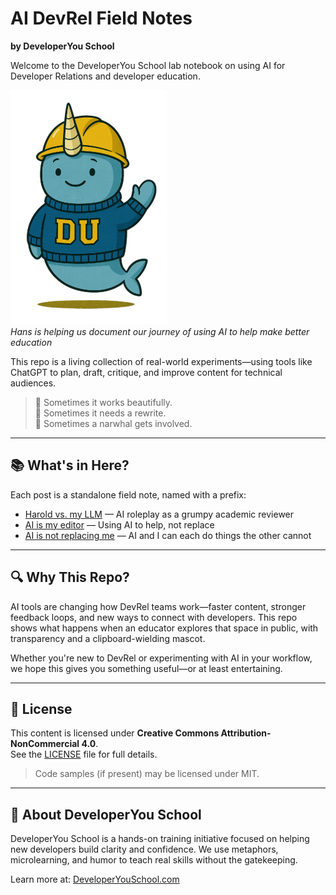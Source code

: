 # AI DevRel Field Notes  
**by DeveloperYou School**

Welcome to the DeveloperYou School lab notebook on using AI for Developer Relations and developer education.  

![Hans with a hard hat](./images/hans_waving_small.png)  
*Hans is helping us document our journey of using AI to help make better education*

This repo is a living collection of real-world experiments—using tools like ChatGPT to plan, draft, critique, and improve content for technical audiences.

> 🤖 Sometimes it works beautifully.  
> 😬 Sometimes it needs a rewrite.  
> 🐋 Sometimes a narwhal gets involved.

---

## 📚 What's in Here?

Each post is a standalone field note, named with a prefix:

- [Harold vs. my LLM](./001-harold-vs-llm.md) — AI roleplay as a grumpy academic reviewer  
- [AI is my editor](./002-ai-is-my-editor.md) — Using AI to help, not replace  
- [AI is not replacing me](./003-AI-replacement.md) — AI and I can each do things the other cannot  

---

## 🔍 Why This Repo?

AI tools are changing how DevRel teams work—faster content, stronger feedback loops, and new ways to connect with developers. This repo shows what happens when an educator explores that space in public, with transparency and a clipboard-wielding mascot.

Whether you're new to DevRel or experimenting with AI in your workflow, we hope this gives you something useful—or at least entertaining.

---

## 📜 License

This content is licensed under **Creative Commons Attribution-NonCommercial 4.0**.  
See the [LICENSE](./LICENSE) file for full details.

> Code samples (if present) may be licensed under MIT.

---

## 🐋 About DeveloperYou School

DeveloperYou School is a hands-on training initiative focused on helping new developers build clarity and confidence. We use metaphors, microlearning, and humor to teach real skills without the gatekeeping.

Learn more at: [DeveloperYouSchool.com](https://developeryouschool.com)
